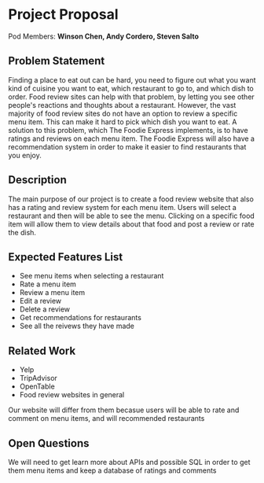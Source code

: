 # Project Proposal

Pod Members: **Winson Chen, Andy Cordero, Steven Salto**

## Problem Statement
Finding a place to eat out can be hard, you need to figure out what you want kind of cuisine you want to eat, which restaurant to go to, and which dish to order. Food review sites can help with that problem, by letting you see other people's reactions and thoughts about a restaurant. However, the vast majority of food review sites do not have an option to review a specific menu item. This can make it hard to pick which dish you want to eat. A solution to this problem, which The Foodie Express implements, is to have ratings and reviews on each menu item. The Foodie Express will also have a recommendation system in order to make it easier to find restaurants that you enjoy.

## Description
The main purpose of our project is to create a food review website that also has a rating and review system for each menu item. Users will select a restaurant and then will be able to see the menu. Clicking on a specific food item will allow them to view details about that food and post a review or rate the dish.

## Expected Features List
- See menu items when selecting a restaurant
- Rate a menu item
- Review a menu item
- Edit a review
- Delete a review
- Get recommendations for restaurants
- See all the reivews they have made

## Related Work
- Yelp
- TripAdvisor
- OpenTable
- Food review websites in general

Our website will differ from them becasue users will be able to rate and comment on menu items, and will recommended restaurants


## Open Questions
We will need to get learn more about APIs and possible SQL in order to get them menu items and keep a database of ratings and comments

